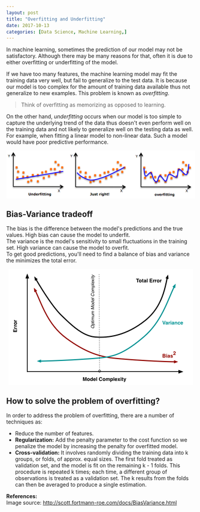 ```yaml
---
layout: post
title: "Overfitting and Underfitting"
date: 2017-10-13
categories: [Data Science, Machine Learning,]
---
```


In machine learning, sometimes the prediction of our model may not be satisfactory. Although there may be many reasons for that, often it is due to either overfitting or underfitting of the model.

If we have too many features, the machine learning model may fit the training data very well, but fail to generalize to the test data. It is because our model is too complex for the amount of training data available thus not generalize to new examples. This problem is known as *overfitting*.
> Think of overfitting as memorizing as opposed to learning.

On the other hand, *underfitting* occurs when our model is too simple to capture the underlying trend of the data thus doesn't even perform well on the training data and not likely to generalize well on the testing data as well. For example, when fitting a linear model to non-linear data. Such a model would have poor predictive performance.

<img src="/img/overfitting.png" style="display: block; margin: auto; width: auto; max-width: 100%;">  

## Bias-Variance tradeoff

The bias is the difference between the model's predictions and the true values. High bias can cause the model to underfit.  
The variance is the model's sensitivity to small fluctuations in the training set. High variance can cause the model to overfit.  
To get good predictions, you'll need to find a balance of bias and variance the minimizes the total error.

<img src="/img/biasvariance.png" style="display: block; margin: auto; width: auto; max-width: 100%;">  


## How to solve the problem of overfitting?

In order to address the problem of overfitting, there are a number of techniques as:
* Reduce the number of features.
* **Regularization:** Add the penalty parameter to the cost function so we penalize the model by increasing the penalty for overfitted model.
* **Cross-validation:** It involves randomly dividing the training data into k groups, or folds, of approx. equal sizes. The first fold treated as validation set, and the model is fit on the remaining k - 1 folds. This procedure is repeated k times; each time, a different group of observations is treated as a validation set. The k results from the folds can then be averaged to produce a single estimation.


**References:**  
Image source: http://scott.fortmann-roe.com/docs/BiasVariance.html



